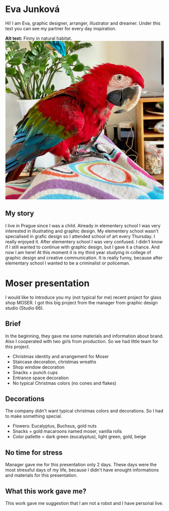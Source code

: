# Eva Junková

Hi! I am Eva, graphic designer, arranger, illustrator and dreamer. Under this text you can see my partner for every day inspiration.

**Alt text:** Finny in natural habitat. 
![image](00-composition/img/finny.jpg)


## My story

I live in Prague since I was a child. Already in elementery school I was very interested in illustrating and graphic design. My elementery school wasn't specialised in grafic design so I attended school of art every Thursday. I really enjoyed it. After elementery school I was very confused. I didn't know if I still wanted to continue with graphic design, but I gave it a chance. And now I am here! At this moment it is my third year studying in college of graphic design and creative communication. It is really funny, because after elementary school I wanted to be a criminalist or policeman. 


# Moser presentation 

I would like to introduce you my (not typical for me) recent project for glass shop MOSER. I got this big project from the manager from graphic design studio (Studio 66).

## Brief

In the beginning, they gave me some materials and information about brand. Also I cooperated with two girls from production. So we had little team for this project.

- Christmas identity and arrangement for Moser
- Staircase decoration, christmas wreaths
- Shop window decoration
- Snacks + punch cups
- Entrance space decoration
- No typical Christmas colors (no cones and flakes)

## Decorations

The company didn't want typical christmas colors and decorations. So I had to make something special. 

- Flowers: Eucalyptus, Buchsus, gold nuts
- Snacks = gold macaroons named moser, vanilla rolls
- Color pallette = dark green (eucalyptus), light green, gold, beige

## No time for stress

Manager gave me for this presentation only 2 days. These days were the most stressful days of my life, because I didn't have enought informations and materials for this presentation. 

## What this work gave me?

This work gave me suggestion that I am not a robot and I have personal live. 

